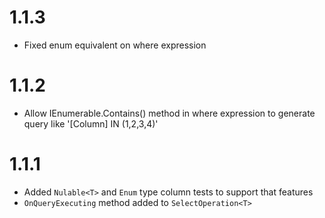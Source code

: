 # 1.1.3
* Fixed enum equivalent on where expression

# 1.1.2

* Allow IEnumerable<int>.Contains() method in where expression to generate query like '[Column] IN (1,2,3,4)'

# 1.1.1

* Added `Nulable<T>` and `Enum` type column tests to support that features
* `OnQueryExecuting` method added to `SelectOperation<T>`
